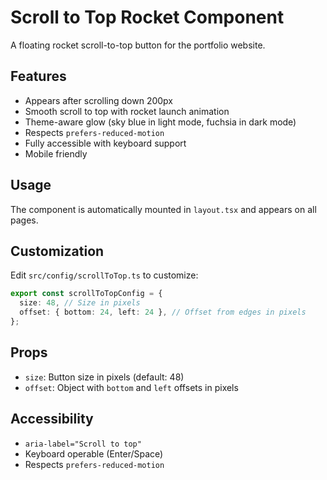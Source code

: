# Scroll to Top Rocket Component

A floating rocket scroll-to-top button for the portfolio website.

## Features

- Appears after scrolling down 200px
- Smooth scroll to top with rocket launch animation
- Theme-aware glow (sky blue in light mode, fuchsia in dark mode)
- Respects `prefers-reduced-motion`
- Fully accessible with keyboard support
- Mobile friendly

## Usage

The component is automatically mounted in `layout.tsx` and appears on all pages.

## Customization

Edit `src/config/scrollToTop.ts` to customize:

```typescript
export const scrollToTopConfig = {
  size: 48, // Size in pixels
  offset: { bottom: 24, left: 24 }, // Offset from edges in pixels
};
```

## Props

- `size`: Button size in pixels (default: 48)
- `offset`: Object with `bottom` and `left` offsets in pixels

## Accessibility

- `aria-label="Scroll to top"`
- Keyboard operable (Enter/Space)
- Respects `prefers-reduced-motion`
